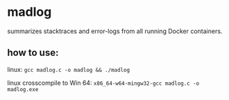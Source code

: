 # madlog
summarizes stacktraces and error-logs from all running Docker containers.


## how to use:

linux: `gcc madlog.c -o madlog && ./madlog`

linux crosscompile to Win 64: `x86_64-w64-mingw32-gcc madlog.c -o madlog.exe`


